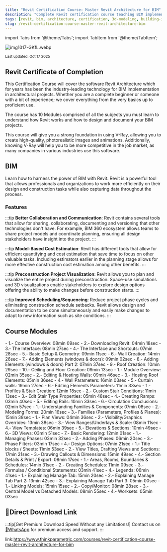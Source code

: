 ```yaml
---
title: "Revit Certification Course: Master Revit Architecture for BIM"
description: "Complete Revit certification course teaching BIM implementation in architectural projects. Learn everything from basics to proficient use of Revit Architecture."
tags: [revit, bim, architecture, certification, 3d-modeling, building-information-modeling]
slug: /revit-certification-course-master-revit-architecture-bim
---
```


import Tabs from '@theme/Tabs';
import TabItem from '@theme/TabItem';

![img1017-GKfL.webp](https://list.ucards.store/d/img/img1017-GKfL.webp)

<sub>Last updated: Oct 17 2025</sub>

## Revit Certificate of Completion

This Certification Course will cover the software Revit Architecture which for years has been the industry-leading technology for BIM implementation in architectural projects. Whether you are a complete beginner or someone with a bit of experience; we cover everything from the very basics up to proficient use.

The course has 10 Modules comprised of all the subjects you must learn to understand how Revit works and how to design and document your BIM projects.

This course will give you a strong foundation in using V-Ray, allowing you to create high-quality, photorealistic images and animations. Additionally, knowing V-Ray will help you to be more competitive in the job market, as many companies in various industries use this software.

## BIM

Learn how to harness the power of BIM with Revit. Revit is a powerful tool that allows professionals and organizations to work more efficiently on their design and construction tasks while also capturing data throughout the process.

### Features

:::tip
**Better Collaboration and Communication**: Revit contains several tools that allow for sharing, collaborating, documenting and versioning that other technologies don't have. For example, BIM 360 ecosystem allows teams to share project models and coordinate planning, ensuring all design stakeholders have insight into the project.
:::

:::tip
**Model-Based Cost Estimation**: Revit has different tools that allow for efficient quantifying and cost estimation that save time to focus on other valuable tasks. Including estimators earlier in the planning stage allows for more effective construction cost estimation among other benefits.
:::

:::tip
**Preconstruction Project Visualization**: Revit allows you to plan and visualize the entire project during preconstruction. Space-use simulations and 3D visualizations enable stakeholders to explore design options offering the ability to make changes before construction starts.
:::

:::tip
**Improved Scheduling/Sequencing**: Reduce project phase cycles and eliminating construction schedule setbacks. Revit allows design and documentation to be done simultaneously and easily make changes to adapt to new information such as site conditions.
:::

## Course Modules

<Tabs>
<TabItem value="module1" label="Basics">
- 1.- Course Overview: 08min 09sec
- 2.- Downloading Revit: 04min 18sec
- 3.- The Interface: 08min 27sec
- 4.- The Interface and Shortcuts: 07min 28sec
- 5.- Basic Setup & Geometry: 09min 11sec
- 6.- Wall Creation: 14min 26sec
- 7.- Adding Elements (windows & doors): 09min 02sec
- 8.- Adding Elements (windows & doors) Part 2: 07min 37sec
- 9.- Roof Creation: 10min 29sec
- 10.- Ceiling and Floor Creation: 09min 13sec
</TabItem>
<TabItem value="module2" label="Complex Walls & Element Parameters">
- 1.- Module Overview: 02min 35sec
- 2.- Editing & Hosting Walls: 09min 46sec
- 3.- Hosting Roof Elements: 05min 36sec
- 4.- Wall Parameters: 16min 03sec
- 5.- Curtain walls: 19min 27sec
- 6.- Editing Elements Parameters: 11min 33sec
</TabItem>
<TabItem value="module3" label="Circulation: Stairs, Ramps & Openings">
- 1.- Profiles & Stair Creation: 12min 18sec
- 2.- Custom Stair Conditions: 11min 13sec
- 3.- Edit Stair Type Properties: 05min 48sec
- 4.- Creating Ramps: 03min 40sec
- 5.- Editing Rails: 10min 33sec
- 6.- Circulation Conclusions: 02min 57sec
</TabItem>
<TabItem value="module4" label="Families & Components">
- 1.- Understanding Families & Components: 07min 08sec
- 2.- Modeling Forms: 20min 16sec
- 3.- Families (Parameters, Profiles & Planes): 15min 38sec
</TabItem>
<TabItem value="module5" label="Views & Graphics">
- 1.- Plan Views: 04min 36sec
- 2.- Visibility/Graphics Overrides: 13min 38sec
- 3.- View Ranges/Underlays & Scale: 08min 11sec
- 4.- View Templates: 06min 39sec
- 5.- Elevations & Sections: 10min 49sec
- 6.- 3D Views: 03min 51sec
- 7.- Basic Rendering: 12min 01sec
</TabItem>
<TabItem value="module6" label="Phases & Design Options">
- 1.- Managing Phases: 03min 32sec
- 2.- Adding Phases: 06min 20sec
- 3.- Phase Filters: 03min 17sec
- 4.- Design Options: 07min 21sec
</TabItem>
<TabItem value="module7" label="Documentation">
- 1.- Title blocks / Sheets: 11min 53sec
- 2.- View Titles, Drafting Views and Sections: 17min 21sec
- 3.- Drawing Callouts & Dimensions: 15min 49sec
- 4.- Section Details & Print / Export: 08min 17sec
</TabItem>
<TabItem value="module8" label="Data">
- 1.- Areas, Rooms, Boundaries & Schedules: 14min 31sec
- 2.- Creating Schedules: 11min 09sec
- 3.- Formulas / Conditional Statements: 03min 41sec
- 4.- Legends: 06min 41sec
</TabItem>
<TabItem value="module9" label="Model Management">
- 1.- Explaining Manage Tab: 15min 20sec
- 2.- Explaining Manage Tab Part 2: 13min 42sec
- 3.- Explaining Manage Tab Part 3: 05min 00sec
</TabItem>
<TabItem value="module10" label="Collaboration">
- 1.- Linking Models: 15min 15sec
- 2.- Copy/Monitor: 08min 28sec
- 3.- Central Model vs Detached Models: 08min 55sec
- 4.- Worksets: 05min 03sec
</TabItem>
</Tabs>

## 🚀Direct Download Link

:::tip[Get Premium Download Speed Without any Limitations!]
Contact us on [💬WhatsApp](https://wa.me/+8613237610083) for premium  access and support.
:::

link:https://www.thinkparametric.com/courses/revit-certification-course-master-revit-architecture-for-bim